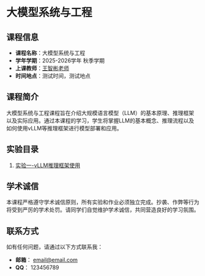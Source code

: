 # 大模型系统与工程

## 课程信息
- **课程名称**：大模型系统与工程
- **学年学期**：2025-2026学年 秋季学期
- **上课教师**：[王智彬老师](https://wzbxpy.github.io/)
- **时间地点**：测试时间，测试地点

## 课程简介
大模型系统与工程课程旨在介绍大规模语言模型（LLM）的基本原理、推理框架以及实际应用。通过本课程的学习，学生将掌握LLM的基本概念、推理流程以及如何使用vLLM等推理框架进行模型部署和应用。

## 实验目录
1. [实验一-vLLM推理框架使用](./testlab/实验一介绍.md)



## 学术诚信
本课程严格遵守学术诚信原则，所有实验和作业必须独立完成。抄袭、作弊等行为将受到严厉的学术处罚。请同学们自觉维护学术诚信，共同营造良好的学习氛围。
## 联系方式
如有任何问题，请通过以下方式联系我：
- **邮箱**：
email@email.com
- **QQ**：
123456789